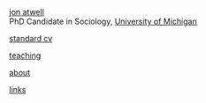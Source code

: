<!DOCTYPE html>
<head>
<meta charset="utf-8">
<title>jon atwell : homepage</title>
<link type="text/css" rel="stylesheet" href="style.css"/>
<script>
  (function(i,s,o,g,r,a,m){i['GoogleAnalyticsObject']=r;i[r]=i[r]||function(){
  (i[r].q=i[r].q||[]).push(arguments)},i[r].l=1*new Date();a=s.createElement(o),
  m=s.getElementsByTagName(o)[0];a.async=1;a.src=g;m.parentNode.insertBefore(a,m)
  })(window,document,'script','//www.google-analytics.com/analytics.js','ga');

  ga('create', 'UA-60671792-1', 'auto');
  ga('send', 'pageview');

</script>
</head>


<body>
    <div id="body">
      <div id="chart"></div>
      <div id="header"><a href="index.html">jon atwell</a></div>
      <div id="spec2">PhD Candidate in Sociology, <a href="https://www.lsa.umich.edu/soc">University of Michigan</a></div>
      <div id="spec">
        <p><a href="Atwell_CV_6-2016.pdf">standard cv</a></p>
        <p><a href="teaching.html">teaching</a></p>
        <p><a href="about.html">about</a></p>
        <p><a href="links.html">links</a></p></div>
    </div>
<script src="https://d3js.org/d3.v3.min.js"></script>


</body>
</html>
